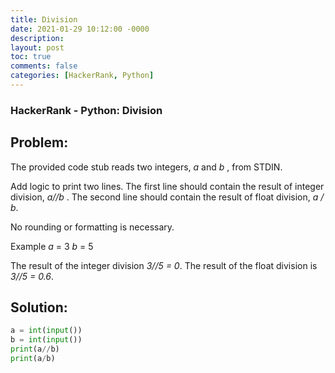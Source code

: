 ```yaml
---
title: Division
date: 2021-01-29 10:12:00 -0000
description: 
layout: post
toc: true
comments: false
categories: [HackerRank, Python]
---
```


### HackerRank - Python: Division

## Problem:

The provided code stub reads two integers, _a_ and _b_ , from STDIN.

Add logic to print two lines. The first line should contain the result of integer division,  _a//b_ . The second line should contain the result of float division,  _a / b_.

No rounding or formatting is necessary.

Example
_a_ = 3
_b_ = 5

The result of the integer division _3//5 = 0_.
The result of the float division is _3//5 = 0.6_.

## Solution:

```python
a = int(input())
b = int(input())
print(a//b)
print(a/b)
```